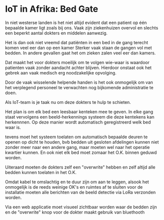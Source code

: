 
# IoT in Afrika: Bed Gate


In niet westerse landen is het niet altijd evident dat een patient op één
bepaalde kamer ligt zoals bij ons.  Vaak zijn ziekenhuizen overvol en slechts
een beperkt aantal dokters en middelen aanwezig.

Het is dan ook niet vreemd dat patiënten in een bed in de gang terecht komen
veel eer dan op een kamer Sterker vaak staan de gangen vol met bedden. In
andere gevallen gaat het om zieken zalen veel eer dan kamers.

Dat maakt het voor dokters moeilijk om te volgen wie-waar is waardoor patienten
vaak zonder aandacht achter blijven. Hierdoor onstaat ook het gebrek aan vaak
medisch erg noodzakelijke opvolging.

Door de vaak wisselende helpende handen is het ook onmogelijk om van het
verplegend personeel te verwachten nog bijkomende administratie te doen.


Als IoT-team is je taak nu om deze dokters te hulp te schieten.

Het plan is om elk bed een leesbaar kenteken mee te geven. In elke gang staat
vervolgens een beeld-herkennings systeem die deze kentekens kan herkennnen. Op
deze manier wordt automatisch geregistreerd welk bed waar is.


tevens moet het systeem toelaten om automatisch bepaalde deuren te openen op
dicht te houden, bvb bedden uit gesloten afdelingen kunnen niet zonder meer
naar een andere gang, maar moeten wel naar het operatie kwartier kunnen. En ook
niet elk bed moet zomaar het O.K. binnen geduwd worden.

Uiteraard moeten de dokters zelf een "overwrite" hebben en zelf altijd alle
bedden kunnen toelaten in het O.K.

Omdat kabel te omslachtig en te duur zijn om aan te leggen, alsook het
onmogelijk is de reeds weinige OK's en ruimtes af te sluiten voor de
installatie
moeten alle berichten van de beeld detectie via LoRa verzonden worden.

Via een web applicatie moet visueel zichtbaar worden waar de bedden zijn en de
"overwrite" knop voor de dokter maakt gebruik van bluethooth

